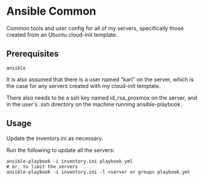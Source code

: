 # Ansible Common

Common tools and user config for all of my servers, specifically those
created from an Ubuntu cloud-init template.

## Prerequisites

```
ansible
```

It is also assumed that there is a user named "karl" on the server,
which is the case for any servers created with my cloud-init template.

There also needs to be a ssh key named id_rsa_proxmox on the server,
and in the user's .ssh directory on the machine running
ansible-playbook.

## Usage

Update the inventory.ini as necessary.

Run the following to update all the servers:

```
ansible-playbook -i inventory.ini playbook.yml
# or, to limit the servers
ansible-playbook -i inventory.ini -l <server or group> playbook.yml
```
